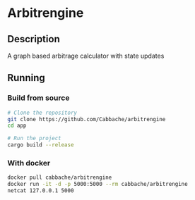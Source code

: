 # Arbitrengine

## Description
A graph based arbitrage calculator with state updates

## Running

### Build from source

```bash
# Clone the repository
git clone https://github.com/Cabbache/arbitrengine
cd app

# Run the project
cargo build --release
```

### With docker

```bash
docker pull cabbache/arbitrengine
docker run -it -d -p 5000:5000 --rm cabbache/arbitrengine
netcat 127.0.0.1 5000
```
